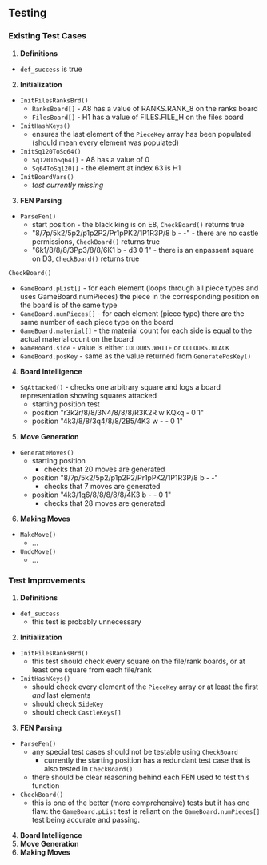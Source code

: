 ## Testing

### Existing Test Cases
1. **Definitions**
- `def_success` is true
2. **Initialization**
- `InitFilesRanksBrd()`
  - `RanksBoard[]` - A8 has a value of RANKS.RANK_8 on the ranks board
  - `FilesBoard[]` - H1 has a value of FILES.FILE_H on the files board
- `InitHashKeys()`
  - ensures the last element of the `PieceKey` array has been populated (should mean every element was populated)
- `InitSq120ToSq64()`
  - `Sq120ToSq64[]` - A8 has a value of 0
  - `Sq64ToSq120[]` - the element at index 63 is H1
- `InitBoardVars()`
  - _test currently missing_
3. **FEN Parsing**
- `ParseFen()`
  - start position - the black king is on E8, `CheckBoard()` returns true
  - "8/7p/5k2/5p2/p1p2P2/Pr1pPK2/1P1R3P/8 b - -" - there are no castle permissions, `CheckBoard()` returns true
  - "6k1/8/8/8/3Pp3/8/8/6K1 b - d3 0 1" - there is an enpassent square on D3, `CheckBoard()` returns true

`CheckBoard()`
  - `GameBoard.pList[]` - for each element (loops through all piece types and uses GameBoard.numPieces) the piece in the corresponding position on the board is of the same type
  - `GameBoard.numPieces[]` - for each element (piece type) there are the same number of each piece type on the board
  - `GameBoard.material[]` - the material count for each side is equal to the actual material count on the board
  - `GameBoard.side` - value is either `COLOURS.WHITE` or `COLOURS.BLACK`
  - `GameBoard.posKey` - same as the value returned from `GeneratePosKey()`
4. **Board Intelligence**
- `SqAttacked()` - checks one arbitrary square and logs a board representation showing squares attacked
  - starting position test
  - position "r3k2r/8/8/3N4/8/8/8/R3K2R w KQkq - 0 1"
  - position "4k3/8/8/3q4/8/8/2B5/4K3 w - - 0 1"
5. **Move Generation**
- `GenerateMoves()`
  - starting position
    - checks that 20 moves are generated
  - position "8/7p/5k2/5p2/p1p2P2/Pr1pPK2/1P1R3P/8 b - -"
    - checks that 7 moves are generated
  - position "4k3/1q6/8/8/8/8/8/4K3 b - - 0 1"
    - checks that 28 moves are generated
6. **Making Moves**
- `MakeMove()`
  - ...
- `UndoMove()`
  - ...


### Test Improvements
1. **Definitions**
- `def_success`
  - this test is probably unnecessary
2. **Initialization**
- `InitFilesRanksBrd()`
  - this test should check every square on the file/rank boards, or at least one square from each file/rank
- `InitHashKeys()`
  - should check every element of the `PieceKey` array or at least the first _and_ last elements
  - should check `SideKey`
  - should check `CastleKeys[]`
3. **FEN Parsing**
- `ParseFen()`
  - any special test cases should not be testable using `CheckBoard`
    - currently the starting position has a redundant test case that is also tested in `CheckBoard()`
  - there should be clear reasoning behind each FEN used to test this function
- `CheckBoard()`
  - this is one of the better (more comprehensive) tests but it has one flaw: the `GameBoard.pList` test is reliant on the `GameBoard.numPieces[]` test being accurate and passing.
4. **Board Intelligence**
5. **Move Generation**
6. **Making Moves**